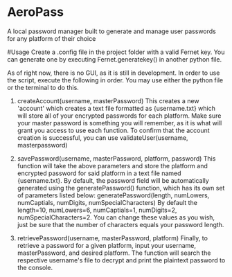 # AeroPass
A local password manager built to generate and manage user passwords for any platform of their choice

#Usage
Create a .config file in the project folder with a valid Fernet key. You can generate one by executing Fernet.generatekey() in another python file. 

As of right now, there is no GUI, as it is still in development. In order to use the script, execute the following in order. You may use either the python file or the terminal to do this.

1. createAccount(username, masterPassword)
This creates a new 'account' which creates a text file formatted as {username.txt} which will store all of your encrypted passwords for each platform. Make sure your master password is something you will remember, as it is what will grant you access to use each function. To confirm that the account creation is successful, you can use validateUser(username, masterpassword)

2. savePassword(username, masterPassword, platform, password)
This function will take the above parameters and store the platform and encrypted password for said platform in a text file named {username.txt}. By default, the password field will be automatically generated using the generatePassword() function, which 
has its own set of parameters listed below:
  generatePassword(length, numLowers, numCaptials, numDigits, numSpecialCharacters)
      By default the length=10, numLowers=6, numCaptials=1, numDigits=2, numSpecialCharacters=2. You can change these values as you wish, just be sure that the number of characters equals your password length.

3. retrievePassword(username, masterPassword, platform)
Finally, to retrieve a password for a given platform, input your username, masterPassword, and desired platform. The function will search the respective username's file to decrypt and print the plaintext password to the console.

